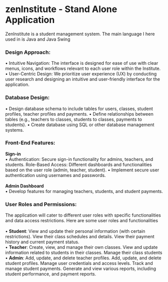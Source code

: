 # zenInstitute - Stand Alone Application
ZenInstitute is a student management system. The main language I here used in is Java and Java Swing

<h3>Design Approach:</h3>
• Intuitive Navigation: The interface is designed for ease of use with clear menus,
icons, and workflows relevant to each user role within the Institute.
• User-Centric Design: We prioritize user experience (UX) by conducting user research
and designing an intuitive and user-friendly interface for the application.

<h3>Database Design:</h3>
• Design database schema to include tables for users, classes, student profiles, teacher
profiles and payments.
• Define relationships between tables (e.g., teachers to classes, students to classes,
payments to students).
• Create database using SQL or other database management systems.

<h3>Front-End Features:</h3>
<b>Sign-in</b><br>
• Authentication: Secure sign-in functionality for admins, teachers, and students.
Role-Based Access: Different dashboards and functionalities based on the user
role (admin, teacher, student).
• Implement secure user authentication using usernames and passwords.<br><br>
<b>Admin Dashboard</b><br>
• Develop features for managing teachers, students, and student payments.

<h3>User Roles and Permissions:</h3>
The application will cater to different user roles with specific functionalities and data access
restrictions. Here are some user roles and functionalities
<br></br>
• <b>Student</b>: View and update their personal information (with certain restrictions).
View their class schedules and details. View their payment history and current
payment status.<br>
• <b>Teacher</b>: Create, view, and manage their own classes. View and update
information related to students in their classes. Manage their class students<br>
• <b>Admin</b>: Add, update, and delete teacher profiles. Add, update, and delete
student profiles. Manage user credentials and access levels. Track and manage
student payments. Generate and view various reports, including student
performance, and payment reports.<br><br>

